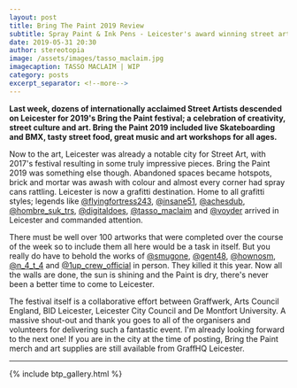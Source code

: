 ```yaml
---
layout: post
title: Bring The Paint 2019 Review
subtitle: Spray Paint & Ink Pens - Leicester's award winning street art festival makes a triumphant return.
date: 2019-05-31 20:30
author: stereotopia
image: /assets/images/tasso_maclaim.jpg
imagecaption: TASSO MACLAIM | WIP
category: posts
excerpt_separator: <!--more-->
---
```


**Last week, dozens of internationally acclaimed Street Artists descended on Leicester for 2019's Bring the Paint festival; a celebration of creativity, street culture and art. Bring the Paint 2019 included live Skateboarding and BMX, tasty street food, great music and art workshops for all ages.<!--more-->**

Now to the art, Leicester was already a notable city for Street Art, with 2017's festival resulting in some truly impressive pieces. Bring the Paint 2019 was something else though. Abandoned spaces became hotspots, brick and mortar was awash with colour and almost every corner had spray cans rattling. Leicester is now a grafitti destination. Home to all grafitti styles; legends like <a href ="https:/www.instagram.com/flyingfortress243">@flyingfortress243</a>, <a href ="https:/www.instagram.com/insane51">@insane51</a>, <a href ="https:/www.instagram.com/achesdub">@achesdub</a>, <a href ="https:/www.instagram.com/hombre_suk_trs">@hombre_suk_trs</a>, <a href ="https:/www.instagram.com/digitaldoes">@digitaldoes</a>, <a href ="https:/www.instagram.com/tasso_maclaim">@tasso_maclaim</a> and <a href ="https:/www.instagram.com/voyder">@voyder</a> arrived in Leicester and commanded attention.

There must be well over 100 artworks that were completed over the course of the week so to include them all here would be a task in itself. But you really do have to behold the works of <a href ="https:/www.instagram.com/smugone">@smugone</a>, <a href ="https:/www.instagram.com/gent48">@gent48</a>, <a href ="https:/www.instagram.com/hownosm">@hownosm</a>, <a href ="https:/www.instagram.com/n_4_t_4">@n_4_t_4</a> and <a href ="https:/www.instagram.com/1up_crew_official">@1up_crew_official</a> in person. They killed it this year. Now all the walls are done, the sun is shining and the Paint is dry, there's never been a better time to come to Leicester.

The festival itself is a collaborative effort between Graffwerk, Arts Council England, BID Leicester, Leicester City Council and De Montfort University. A massive shout-out and thank you goes to all of the organisers and volunteers for delivering such a fantastic event. I'm already looking forward to the next one! If you are in the city at the time of posting, Bring the Paint merch and art supplies are still available from GraffHQ Leicester.

<hr>

{% include btp_gallery.html %}
